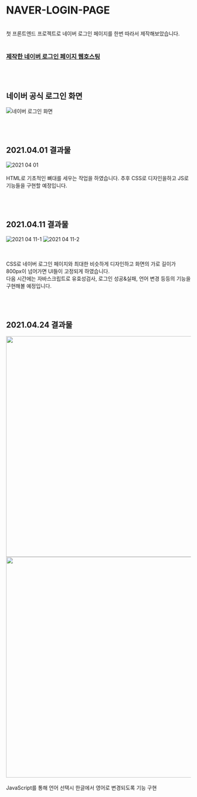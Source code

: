 # NAVER-LOGIN-PAGE
<br/>
첫 프론트엔드 프로젝트로 네이버 로그인 페이지를 한번 따라서 제작해보았습니다.
<br/>
<br/>

### [제작한 네이버 로그인 페이지 웹호스팅](https://k-junyyy.github.io/NAVER-LOGIN-PAGE/naver-login-page/login.html)
<br/>
<br/>

## 네이버 공식 로그인 화면

![네이버 로그인 화면](https://user-images.githubusercontent.com/74912530/113218006-c19f9c00-92b9-11eb-94a4-ce6db238fe6b.png)
<br/>
<br/>
<br/>
<br/>

## 2021.04.01 결과물

![2021 04 01](https://user-images.githubusercontent.com/74912530/113218306-438fc500-92ba-11eb-8473-3aa913e516cb.png)
<br/>
<br/>
HTML로 기초적인 뼈대를 세우는 작업을 하였습니다. 추후 CSS로 디자인을하고 JS로 기능들을 구현할 예정입니다.
<br/>
<br/>
<br/>
<br/>

## 2021.04.11 결과물

![2021 04 11-1](https://user-images.githubusercontent.com/74912530/114278119-2fda2080-9a69-11eb-99f1-13b3646e0034.png)
![2021 04 11-2](https://user-images.githubusercontent.com/74912530/114278122-31a3e400-9a69-11eb-90e6-8bbd07ea7ec9.png)

<br/>
<br/>
CSS로 네이버 로그인 페이지와 최대한 비슷하게 디자인하고 화면의 가로 길이가 800px이 넘어가면 UI들이 고정되게 하였습니다.
<br/>
다음 시간에는 자바스크립트로 유효성검사, 로그인 성공&실패, 언어 변경 등등의 기능을 구현해볼 예정입니다.
<br/>
<br/>
<br/>
<br/>


## 2021.04.24 결과물
<span>
  <img src="https://user-images.githubusercontent.com/74912530/115930706-e5bf5900-a4c4-11eb-85d7-d51e1f298091.png" width="auto" height="600px">
  <img src="https://user-images.githubusercontent.com/74912530/115930709-e657ef80-a4c4-11eb-8209-d638de2a1852.png" width="auto" height="600px">
</span>


<br/>
<br/>
JavaScript를 통해 언어 선택시 한글에서 영어로 변경되도록 기능 구현
<br/>
<br/>
<br/>
<br/>


